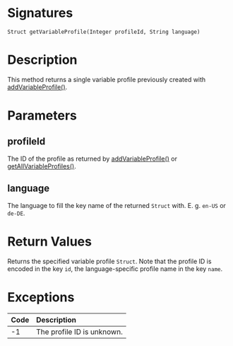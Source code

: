 <!---
{
    "category": "Variable Profiles",
    "name": "getVariableProfile",
    "shortDescription": "Returns a single variable profile (= \"scene\")"
}
--->

# Signatures

```
Struct getVariableProfile(Integer profileId, String language)
```

# Description

This method returns a single variable profile previously created with [addVariableProfile()](#addVariableProfile).

# Parameters

## profileId

The ID of the profile as returned by [addVariableProfile()](#addVariableProfile) or [getAllVariableProfiles()](#getAllVariableProfiles).

## language

The language to fill the key name of the returned `Struct` with. E. g. `en-US` or `de-DE`.

# Return Values

Returns the specified variable profile `Struct`. Note that the profile ID is encoded in the key `id`, the language-specific profile name in the key `name`.

# Exceptions

| Code | Description                |
|:-----|:---------------------------|
| -1   | The profile ID is unknown. |
